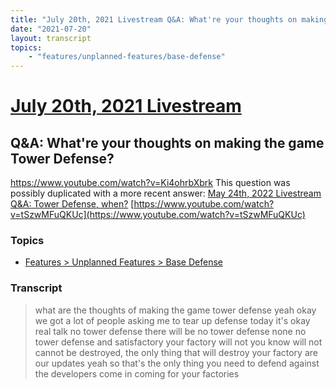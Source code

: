 ```yaml
---
title: "July 20th, 2021 Livestream Q&A: What're your thoughts on making the game Tower Defense?"
date: "2021-07-20"
layout: transcript
topics:
    - "features/unplanned-features/base-defense"
---
```

# [July 20th, 2021 Livestream](../2021-07-20.md)
## Q&A: What're your thoughts on making the game Tower Defense?
https://www.youtube.com/watch?v=Ki4ohrbXbrk
This question was possibly duplicated with a more recent answer: [May 24th, 2022 Livestream Q&A: Tower Defense, when?](./yt-tSzwMFuQKUc.md) [https://www.youtube.com/watch?v=tSzwMFuQKUc](https://www.youtube.com/watch?v=tSzwMFuQKUc)


### Topics
* [Features > Unplanned Features > Base Defense](../topics/features/unplanned-features/base-defense.md)

### Transcript

> what are the thoughts of making the game tower defense yeah okay we got a lot of people asking me to tear up defense today it's okay real talk no tower defense there will be no tower defense none no tower defense and satisfactory your factory will not you know will not cannot be destroyed, the only thing that will destroy your factory are our updates yeah so that's the only thing you need to defend against the developers come in coming for your factories
